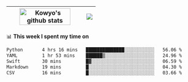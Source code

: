 | <a href="https://github.com/anuraghazra/github-readme-stats"><img width="85%" src="https://github-readme-stats.vercel.app/api?username=kowyo&show_icons=true&hide_border=true&theme=transparent" alt="Kowyo's github stats" /></a> | <a href="https://github.com/anuraghazra/github-readme-stats"><img align="center" src="https://github-readme-stats.vercel.app/api/top-langs/?username=kowyo&exclude_repo=Engineering-Competition-Robot,mobile-robot&hide=c,assembly,shaderlab,hlsl,mathematica,cmake&layout=compact&hide_border=true&theme=transparent" /></a> |
| ------------- | ------------- |

📊 **This week I spent my time on**
<!--START_SECTION:waka-->

```txt
Python       4 hrs 16 mins   ██████████████░░░░░░░░░░░   56.06 %
YAML         1 hr 53 mins    ██████▒░░░░░░░░░░░░░░░░░░   24.96 %
Swift        30 mins         █▓░░░░░░░░░░░░░░░░░░░░░░░   06.59 %
Markdown     19 mins         █░░░░░░░░░░░░░░░░░░░░░░░░   04.30 %
CSV          16 mins         █░░░░░░░░░░░░░░░░░░░░░░░░   03.66 %
```

<!--END_SECTION:waka-->
